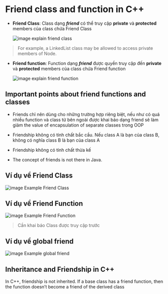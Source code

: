 # Friend class and function in C++

- **Friend Class**: Class dạng _**friend**_  có thể truy cập **private** và **protected** members của class chứa Friend Class

    ![image explain friend class](image/friendClass.png)

> For example, a LinkedList class may be allowed to access private members of Node.

- **Friend function**: Function dạng _**friend**_ được quyền truy cập đến **private** và **protected** members của class chứa Friend function

    ![image explain friend function](image/friendClass.png)

## Important points about friend functions and classes

- Friends chỉ nên dùng cho những trường hợp riêng biệt, nếu như có quá nhiều function và class từ bên ngoài được khai báo dạng friend sẽ làm giảm the value of encapsulation of separate classes trong OOP

- Friendship không có tính chất bắc cầu. Nếu class A là bạn của class B, không có nghĩa class B là bạn của class A

- Friendship không có tính chất thừa kế

- The concept of friends is not there in Java.

## Ví dụ về Friend Class

![image Example Friend Class](image/ExampleFriendClass.png)

## Ví dụ về Friend Function

![image Example Friend Function](image/ExampleFriendFunction.png)

> Cần khai báo Class được truy cập trước

## Ví dụ về global friend

![image Example global friend](image/ExampleGlobalFriend.png)

## Inheritance and Friendship in C++

In C++, friendship is not inherited. If a base class has a friend function, then the function doesn’t become a friend of the derived class
